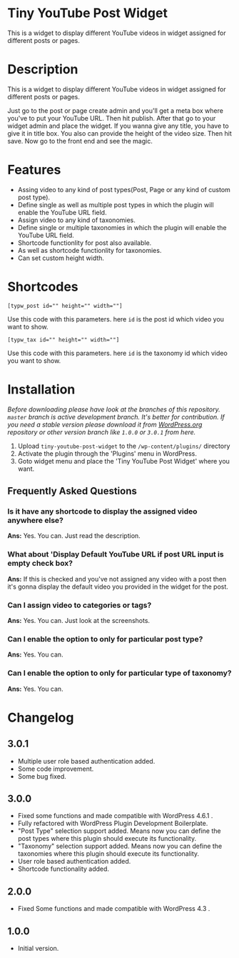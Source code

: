 # Tiny YouTube Post Widget
This is a widget to display different YouTube videos in widget assigned for different posts or pages.

# Description

This is a widget to display different YouTube videos in widget assigned for different posts or pages. 

Just go to the post or page create admin and you'll get a meta box where you've to put your YouTube URL. Then hit publish. After that go to your widget admin and place the widget. 
If you wanna give any title, you have to give it in title box. You also can provide the height of the video size. Then hit save. Now go to the front end and see the magic.

# Features


*   Assing video to any kind of post types(Post, Page or any kind of custom post type).
*   Define single as well as multiple post types in which the plugin will enable the YouTube URL field.
*   Assign video to any kind of taxonomies.
*   Define single or multiple taxonomies in which the plugin will enable the YouTube URL field.
*   Shortcode functionlity for post also available.
*   As well as shortcode functionlity for taxonomies.
*   Can set custom height width.

# Shortcodes
<pre><code>[typw_post id="" height="" width=""]</code></pre> Use this code with this parameters. here <code>id</code> is the post id which video you want to show.
<pre><code>[typw_tax id="" height="" width=""]</code></pre> Use this code with this parameters. here <code>id</code> is the taxonomy id which video you want to show.

# Installation

_Before downloading please have look at the branches of this repository. `master` branch is active development branch. It's better for contribution. If you need a stable version please download it from [WordPress.org](https://wordpress.org/plugins/tiny-youtube-post-widget/) repository or other version branch like `1.0.0` or `3.0.1` from here._ 

1. Upload `tiny-youtube-post-widget` to the `/wp-content/plugins/` directory
2. Activate the plugin through the 'Plugins' menu in WordPress.
3. Goto widget menu and place the 'Tiny YouTube Post Widget' where you want.

## Frequently Asked Questions

### Is it have any shortcode to display the assigned video anywhere else?

**Ans:** Yes. You can. Just read the description.

### What about 'Display Default YouTube URL if post URL input is empty check box?

**Ans:** If this is checked and you've not assigned any video with a post then it's gonna display the default video you provided in the widget for the post.

### Can I assign video to categories or tags?

**Ans:** Yes. You can. Just look at the screenshots.

### Can I enable the option to only for particular post type?

**Ans:** Yes. You can.

### Can I enable the option to only for particular type of taxonomy?

**Ans:** Yes. You can.

# Changelog

## 3.0.1
* Multiple user role based authentication added.
* Some code improvement.
* Some bug fixed.

## 3.0.0
* Fixed some functions and made compatible with WordPress 4.6.1 .
* Fully refactored with WordPress Plugin Development Boilerplate.
* "Post Type" selection support added. Means now you can define the post types where this plugin should execute its functionality.
* "Taxonomy" selection support added. Means now you can define the taxonomies where this plugin should execute its functionality.
* User role based authentication added.
* Shortcode functionality added.

## 2.0.0
* Fixed Some functions and made compatible with WordPress 4.3 .

## 1.0.0
* Initial version.